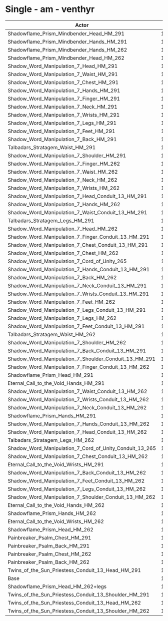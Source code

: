 # Single - am - venthyr
| Actor | DPS | Increase |
|---|:---:|:---:|
|Shadowflame_Prism_Mindbender_Head_HM_291|12634|18.45%|
|Shadowflame_Prism_Mindbender_Hands_HM_291|12613|18.25%|
|Shadowflame_Prism_Mindbender_Hands_HM_262|12423|16.47%|
|Shadowflame_Prism_Mindbender_Head_HM_262|12387|16.13%|
|Shadow_Word_Manipulation_7_Head_HM_291|11970|12.23%|
|Shadow_Word_Manipulation_7_Waist_HM_291|11961|12.14%|
|Shadow_Word_Manipulation_7_Chest_HM_291|11943|11.97%|
|Shadow_Word_Manipulation_7_Hands_HM_291|11933|11.88%|
|Shadow_Word_Manipulation_7_Finger_HM_291|11930|11.85%|
|Shadow_Word_Manipulation_7_Neck_HM_291|11904|11.61%|
|Shadow_Word_Manipulation_7_Wrists_HM_291|11897|11.54%|
|Shadow_Word_Manipulation_7_Legs_HM_291|11873|11.32%|
|Shadow_Word_Manipulation_7_Feet_HM_291|11855|11.14%|
|Shadow_Word_Manipulation_7_Back_HM_291|11837|10.97%|
|Talbadars_Stratagem_Waist_HM_291|11816|10.78%|
|Shadow_Word_Manipulation_7_Shoulder_HM_291|11799|10.62%|
|Shadow_Word_Manipulation_7_Finger_HM_262|11794|10.57%|
|Shadow_Word_Manipulation_7_Waist_HM_262|11780|10.44%|
|Shadow_Word_Manipulation_7_Neck_HM_262|11766|10.31%|
|Shadow_Word_Manipulation_7_Wrists_HM_262|11762|10.27%|
|Shadow_Word_Manipulation_7_Head_Conduit_13_HM_291|11754|10.20%|
|Shadow_Word_Manipulation_7_Hands_HM_262|11752|10.18%|
|Shadow_Word_Manipulation_7_Waist_Conduit_13_HM_291|11744|10.11%|
|Talbadars_Stratagem_Legs_HM_291|11740|10.07%|
|Shadow_Word_Manipulation_7_Head_HM_262|11732|9.99%|
|Shadow_Word_Manipulation_7_Finger_Conduit_13_HM_291|11722|9.90%|
|Shadow_Word_Manipulation_7_Chest_Conduit_13_HM_291|11719|9.87%|
|Shadow_Word_Manipulation_7_Chest_HM_262|11718|9.87%|
|Shadow_Word_Manipulation_7_Cord_of_Unity_265|11716|9.85%|
|Shadow_Word_Manipulation_7_Hands_Conduit_13_HM_291|11711|9.80%|
|Shadow_Word_Manipulation_7_Back_HM_262|11694|9.63%|
|Shadow_Word_Manipulation_7_Neck_Conduit_13_HM_291|11682|9.53%|
|Shadow_Word_Manipulation_7_Wrists_Conduit_13_HM_291|11680|9.51%|
|Shadow_Word_Manipulation_7_Feet_HM_262|11672|9.43%|
|Shadow_Word_Manipulation_7_Legs_Conduit_13_HM_291|11656|9.28%|
|Shadow_Word_Manipulation_7_Legs_HM_262|11641|9.14%|
|Shadow_Word_Manipulation_7_Feet_Conduit_13_HM_291|11634|9.08%|
|Talbadars_Stratagem_Waist_HM_262|11628|9.02%|
|Shadow_Word_Manipulation_7_Shoulder_HM_262|11625|8.99%|
|Shadow_Word_Manipulation_7_Back_Conduit_13_HM_291|11617|8.91%|
|Shadow_Word_Manipulation_7_Shoulder_Conduit_13_HM_291|11578|8.55%|
|Shadow_Word_Manipulation_7_Finger_Conduit_13_HM_262|11577|8.54%|
|Shadowflame_Prism_Head_HM_291|11570|8.48%|
|Eternal_Call_to_the_Void_Hands_HM_291|11564|8.41%|
|Shadow_Word_Manipulation_7_Waist_Conduit_13_HM_262|11559|8.37%|
|Shadow_Word_Manipulation_7_Wrists_Conduit_13_HM_262|11548|8.26%|
|Shadow_Word_Manipulation_7_Neck_Conduit_13_HM_262|11543|8.22%|
|Shadowflame_Prism_Hands_HM_291|11537|8.16%|
|Shadow_Word_Manipulation_7_Hands_Conduit_13_HM_262|11534|8.14%|
|Shadow_Word_Manipulation_7_Head_Conduit_13_HM_262|11512|7.93%|
|Talbadars_Stratagem_Legs_HM_262|11512|7.93%|
|Shadow_Word_Manipulation_7_Cord_of_Unity_Conduit_13_265|11508|7.89%|
|Shadow_Word_Manipulation_7_Chest_Conduit_13_HM_262|11501|7.83%|
|Eternal_Call_to_the_Void_Wrists_HM_291|11487|7.70%|
|Shadow_Word_Manipulation_7_Back_Conduit_13_HM_262|11475|7.58%|
|Shadow_Word_Manipulation_7_Feet_Conduit_13_HM_262|11455|7.40%|
|Shadow_Word_Manipulation_7_Legs_Conduit_13_HM_262|11431|7.17%|
|Shadow_Word_Manipulation_7_Shoulder_Conduit_13_HM_262|11411|6.98%|
|Eternal_Call_to_the_Void_Hands_HM_262|11382|6.72%|
|Shadowflame_Prism_Hands_HM_262|11366|6.56%|
|Eternal_Call_to_the_Void_Wrists_HM_262|11360|6.50%|
|Shadowflame_Prism_Head_HM_262|11289|5.84%|
|Painbreaker_Psalm_Chest_HM_291|11194|4.95%|
|Painbreaker_Psalm_Back_HM_291|11103|4.10%|
|Painbreaker_Psalm_Chest_HM_262|10979|2.94%|
|Painbreaker_Psalm_Back_HM_262|10979|2.93%|
|Twins_of_the_Sun_Priestess_Conduit_13_Head_HM_291|10691|0.24%|
|Base|10666|0.00%|
|Shadowflame_Prism_Head_HM_262+legs|10613|-0.50%|
|Twins_of_the_Sun_Priestess_Conduit_13_Shoulder_HM_291|10535|-1.23%|
|Twins_of_the_Sun_Priestess_Conduit_13_Head_HM_262|10476|-1.78%|
|Twins_of_the_Sun_Priestess_Conduit_13_Shoulder_HM_262|10378|-2.70%|
